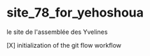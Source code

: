 # site_78_for_yehoshoua
le site de l'assemblée des Yvelines

[X] initialization of the git flow workflow
